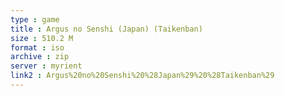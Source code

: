 ```yaml
---
type : game
title : Argus no Senshi (Japan) (Taikenban)
size : 510.2 M
format : iso
archive : zip
server : myrient
link2 : Argus%20no%20Senshi%20%28Japan%29%20%28Taikenban%29
---
```

